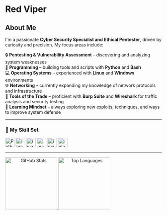 #   Red Viper  

##  About Me 

I'm a passionate **Cyber Security Specialist and Ethical Pentester**, driven by curiosity and precision. My focus areas include:  

🔒 **Pentesting & Vulnerability Assessment** – discovering and analyzing system weaknesses  
🐍 **Programming** – building tools and scripts with **Python** and **Bash**  
💻 **Operating Systems** – experienced with **Linux** and **Windows** environments  
🌐 **Networking** – currently expanding my knowledge of network protocols and infrastructure  
🧰 **Tools of the Trade** – proficient with **Burp Suite** and **Wireshark** for traffic analysis and security testing  
🚀 **Learning Mindset** – always exploring new exploits, techniques, and ways to improve system defense  

---

### 🧠 My Skill Set

<div align="left">
  <img src="https://cdn.jsdelivr.net/gh/devicons/devicon/icons/python/python-original.svg" height="30" alt="Python" />
  <img width="30" height="30" alt="image" src="https://github.com/user-attachments/assets/704ddf07-f533-4abd-af79-168a248a2029" />
  <img width="30" height="30" alt="image" src="https://github.com/user-attachments/assets/ed9955a8-2d2a-4cbd-8eee-197602061e65" />
  <img width="30" height="30" alt="image" src="https://github.com/user-attachments/assets/cdefd73e-94dc-4a3e-a0d1-70527be1c29e" />
  <img width="30" height="30" alt="image" src="https://github.com/user-attachments/assets/34194da8-acd2-4040-8575-d3c021465c20" />
  <img width="30" height="30" alt="image" src="https://github.com/user-attachments/assets/21878153-e3ee-4091-b404-b1f1b1f0e10e" />
</div>

---

<a align="center" href="https://github.com/Macura076">
  <img height="167em" src="https://github-readme-stats.vercel.app/api?username=Macura076&show_icons=true&title_color=FF0000&text_color=FF0000&icon_color=FF0000&bg_color=000000&include_all_commits=true&count_private=true" alt="GitHub Stats"/>
  <img height="167em" src="https://github-readme-stats.vercel.app/api/top-langs/?username=Macura076&layout=compact&langs_count=7&title_color=FF0000&text_color=FF0000&icon_color=FF0000&bg_color=000000&cache_seconds=2000" alt="Top Languages"/>
</a>



